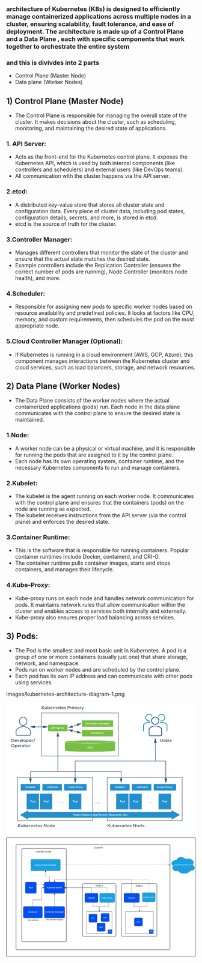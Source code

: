 ### architecture of Kubernetes (K8s) is designed to efficiently manage containerized applications across multiple nodes in a cluster, ensuring scalability, fault tolerance, and ease of deployment. The architecture is made up of a Control Plane and a Data Plane , each with specific components that work together to orchestrate the entire system
### and this is divivdes into 2 parts
- Control Plane (Master Node)
- Data plane (Worker Nodes)

## 1) Control Plane (Master Node)
- The Control Plane is responsible for managing the overall state of the cluster. It makes decisions about the cluster, such as scheduling, monitoring, and maintaining the desired state of applications.
### 1. API Server:
-  Acts as the front-end for the Kubernetes control plane. It exposes the Kubernetes API, which is used by both internal components (like controllers and schedulers) and external users (like DevOps teams).
- All communication with the cluster happens via the API server.

### 2.etcd:
- A distributed key-value store that stores all cluster state and configuration data. Every piece of cluster data, including pod states, configuration details, secrets, and more, is stored in etcd.
- etcd is the source of truth for the cluster.

### 3.Controller Manager:
- Manages different controllers that monitor the state of the cluster and ensure that the actual state matches the desired state.
- Example controllers include the Replication Controller (ensures the correct number of pods are running), Node Controller (monitors node health), and more.

### 4.Scheduler:
- Responsible for assigning new pods to specific worker nodes based on resource availability and predefined policies. It looks at factors like CPU, memory, and custom requirements, then schedules the pod on the most appropriate node.

### 5.Cloud Controller Manager (Optional):
- If Kubernetes is running in a cloud environment (AWS, GCP, Azure), this component manages interactions between the Kubernetes cluster and cloud services, such as load balancers, storage, and network resources.

## 2) Data Plane (Worker Nodes)
- The Data Plane consists of the worker nodes where the actual containerized applications (pods) run. Each node in the data plane communicates with the control plane to ensure the desired state is maintained.

### 1.Node:
- A worker node can be a physical or virtual machine, and it is responsible for running the pods that are assigned to it by the control plane.
- Each node has its own operating system, container runtime, and the necessary Kubernetes components to run and manage containers.

### 2.Kubelet:
- The kubelet is the agent running on each worker node. It communicates with the control plane and ensures that the containers (pods) on the node are running as expected.
- The kubelet receives instructions from the API server (via the control plane) and enforces the desired state.

### 3.Container Runtime:
- This is the software that is responsible for running containers. Popular container runtimes include Docker, containerd, and CRI-O.
- The container runtime pulls container images, starts and stops containers, and manages their lifecycle.

### 4.Kube-Proxy:
- Kube-proxy runs on each node and handles network communication for pods. It maintains network rules that allow communication within the cluster and enables access to services both internally and externally.
- Kube-proxy also ensures proper load balancing across services.

##  3) Pods:
- The Pod is the smallest and most basic unit in Kubernetes. A pod is a group of one or more containers (usually just one) that share storage, network, and namespace.
- Pods run on worker nodes and are scheduled by the control plane.
- Each pod has its own IP address and can communicate with other pods using services.

images/kubernetes-architecture-diagram-1.png

![Kubernetes Architecture Diagram](../images/kubernetes-architecture-diagram-1.png)
![Kubernetes Architecture Diagram](../images/kubernetes-cluster-architecture.svg)



  
